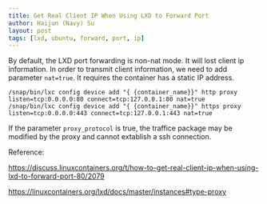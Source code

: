 ```yaml
---
title: Get Real Client IP When Using LXD to Forward Port
author: Haijun (Navy) Su
layout: post
tags: [lxd, ubuntu, forward, port, ip]
---
```


By default, the LXD port forwarding is non-nat mode. It will lost client ip information. In order to transmit client information, we need to add parameter `nat=true`. It requires the container has a static IP address.


```
/snap/bin/lxc config device add "{ {container_name}}" http proxy listen=tcp:0.0.0.0:80 connect=tcp:127.0.0.1:80 nat=true
/snap/bin/lxc config device add "{ {container_name}}" https proxy listen=tcp:0.0.0.0:443 connect=tcp:127.0.0.1:443 nat=true
```

If the parameter `proxy_protocol` is true, the traffice package may be modified by the proxy and cannot extablish a ssh connection.


Reference:

<https://discuss.linuxcontainers.org/t/how-to-get-real-client-ip-when-using-lxd-to-forward-port-80/2079>

<https://linuxcontainers.org/lxd/docs/master/instances#type-proxy>
